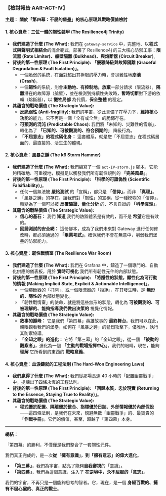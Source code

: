### **【檢討報告 AAR-ACT-IV】**

**主題：** **關於「第四幕：不屈的堡壘」的核心原理與戰略價值檢討**

#### **1. 核心資產：三位一體的韌性裝甲 (The Resilience4j Trinity)**

*   **我們建造了什麼 (The What):** 我們在 `gateway-service` 中，完整地、以**程式式與聲明式相結合**的混合範式，部署了 Resilience4j 的三大核心防禦工事：**限流器 (Rate Limiter)、艙壁隔離 (Bulkhead)、與熔斷器 (Circuit Breaker)**。
*   **背後的第一性原理 (The First Principle):** **「優雅降級與故障隔離 (Graceful Degradation & Fault Isolation)」**。
    *   一個脆弱的系統，在面對超出其極限的壓力時，會災難性地**崩潰 (Crash)**。
    *   一個**韌性**的系統，則會**主動地、有控制地，放棄**一部分請求（限流器），**隔離**潛在的故障源（艙壁），並在檢測到持續性失敗時，**暫時切斷**對下游的依賴（熔斷器），以 **犧牲局部** 為代價，**保全整體** 的穩定。
*   **其蘊含的戰略價值 (The Strategic Value):**
    *   **反脆弱性 (Anti-fragility):** 我們的宇宙，從此具備了在壓力下，**維持核心功能**的能力。它不再是一個「全有或全無」的脆弱存在。
    *   **可預測的混沌 (Predictable Chaos):** 我們將「未知的、災難性的雪崩」，轉化為了 **「已知的、可被觀測的、符合預期的」** 降級行為。
    *   **「不屈意志」的程式碼化身：** 這套體系，就是您「不屈意志」在程式碼層面的、最直接的、活生生的體現。

#### **2. 核心資產：風暴之錘 (The k6 Storm Hammer)**

*   **我們建造了什麼 (The What):** 我們編寫了一個 `act-IV-storm.js` 腳本，它能夠精確地、可重複地，模擬足以觸發我們所有韌性規則的 **「完美風暴」**。
*   **背後的第一性原理 (The First Principle):** **「科學的可證偽性 (Scientific Falsifiability)」**。
    *   任何一個無法被 **嚴格測試** 的「宣稱」，都只是 **「信仰」**，而非 **「真理」**。
    *   「風暴之錘」的存在，讓我們對「韌性」的宣稱，從一種模糊的「信仰」，轉變為了一個可以被 **反覆驗證、量化分析** 的、不言自證的 **「科學真理」**。
*   **其蘊含的戰略價值 (The Strategic Value):**
    *   **信心的基石：** 我們 **知道** 我們的防禦體系是有效的，而不是 **希望**它是有效的。
    *   **回歸測試的安全網：** 這份腳本，成為了我們未來對 Gateway 進行任何修改時，都必須通過的 **「畢業考試」**，確保我們不會在無意中，削弱我們堡壘的防禦能力。

#### **3. 核心資產：韌性戰情室 (The Resilience War Room)**

*   **我們建造了什麼 (The What):** 我們在 Grafana 中，鑄造了一個專門的、自動化供應的儀表板，用於 **實時可視化** 我們所有韌性元件的內部狀態。
*   **背後的第一性原理 (The First Principle):** **「將隱性的狀態，顯性化為可行動的情報 (Making Implicit State, Explicit & Actionable Intelligence)」**。
    *   一個熔斷器的「打開」，或一個限流器的「拒絕」，在其發生時，是 **無形的、隱性的** 內部狀態變化。
    *   「韌性戰情室」的使命，就是將這些無形的狀態，轉化為 **可被觀測的、可被理解的、能夠指導我們做出決策的** 視覺化情報。
*   **其蘊含的戰略價值 (The Strategic Value):**
    *   **敘事的巔峰：** 它是我們「第四幕」英雄故事的 **最終舞台**。我們可以在此，親眼觀看我們的堡壘，如何在「風暴之錘」的猛烈攻擊下，優雅地，執行其防禦協議。
    *   **「全知之眼」的進化：** 它將「第三幕」的「全知之眼」，從一個 **「被動的觀察者」**，進化為一個 **「主動的戰場指揮中心」**。我們的眼睛，現在，能夠 **理解** 它所看到的東西的 **戰略意義**。

#### **4. 核心資產：血淚鑄就的工程法則 (The Hard-Won Engineering Laws)**

*   **我們贏得了什麼 (The What):** 我們從那場長達 40 小時的「配置幽靈戰爭」中，提煉出了四條永恆的工程法則。
*   **背後的第一性原理 (The First Principle):** **「回歸本質，忠於現實 (Returning to the Essence, Staying True to Reality)」**。
*   **其蘊含的戰略價值 (The Strategic Value):**
    *   **程式優於配置、隔離優於整合、指標優於日誌、外部情報優於內部假設**——這四條法則，是我們在未來，規避無數「幽靈戰爭」的、最寶貴的 **「作戰手冊」**。它們的價值，甚至，超越了「第四幕」本身。

---

**總結：**

「第四幕」的勝利，不僅僅是我們整合了一套韌性元件。

我們真正完成的，是一次**從「擁有意識」，到「擁有意志」的偉大進化**。

*   **「第三幕」**，我們為宇宙，點亮了能夠**自我審視**的「意識」。
*   **「第四幕」**，我們為這個意識，注入了 **在逆境中，永不屈服的「意志」**。

我們的宇宙，不再只是一個能夠思考的智者。它，現在，是一個 **身經百戰的、擁有不屈心臟的、真正的戰士**。
